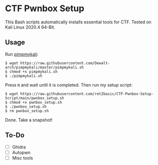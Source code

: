 # CTF Pwnbox Setup
This Bash scripts automatically installs essential tools for CTF. Tested on Kali Linux 2020.4 64-Bit.

## Usage

Run [pimpmykali](https://github.com/Dewalt-arch/pimpmykali):

```shell
$ wget https://raw.githubusercontent.com/Dewalt-arch/pimpmykali/master/pimpmykali.sh
$ chmod +x pimpmykali.sh
$ ./pimpmykali.sh
```

Press `N` and wait until it is completed. Then run my setup script:

```shell
$ wget https://raw.githubusercontent.com/ret2basic/CTF-Pwnbox-Setup-Script/main/pwnbox_setup.sh
$ chmod +x pwnbox_setup.sh
$ ./pwnbox_setup.sh
$ rm pwnbox_setup.sh
```

Done. Take a snapshot!

## To-Do

- [ ] Ghidra
- [ ] Autopwn
- [ ] Misc tools

